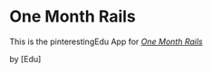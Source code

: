 # One Month Rails

This is the pinterestingEdu App for
[*One Month Rails*](http://onemonthrails.com)

by [Edu]